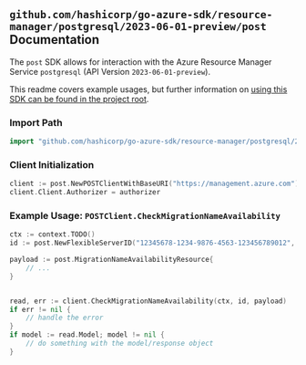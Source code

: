 
## `github.com/hashicorp/go-azure-sdk/resource-manager/postgresql/2023-06-01-preview/post` Documentation

The `post` SDK allows for interaction with the Azure Resource Manager Service `postgresql` (API Version `2023-06-01-preview`).

This readme covers example usages, but further information on [using this SDK can be found in the project root](https://github.com/hashicorp/go-azure-sdk/tree/main/docs).

### Import Path

```go
import "github.com/hashicorp/go-azure-sdk/resource-manager/postgresql/2023-06-01-preview/post"
```


### Client Initialization

```go
client := post.NewPOSTClientWithBaseURI("https://management.azure.com")
client.Client.Authorizer = authorizer
```


### Example Usage: `POSTClient.CheckMigrationNameAvailability`

```go
ctx := context.TODO()
id := post.NewFlexibleServerID("12345678-1234-9876-4563-123456789012", "example-resource-group", "flexibleServerValue")

payload := post.MigrationNameAvailabilityResource{
	// ...
}


read, err := client.CheckMigrationNameAvailability(ctx, id, payload)
if err != nil {
	// handle the error
}
if model := read.Model; model != nil {
	// do something with the model/response object
}
```
